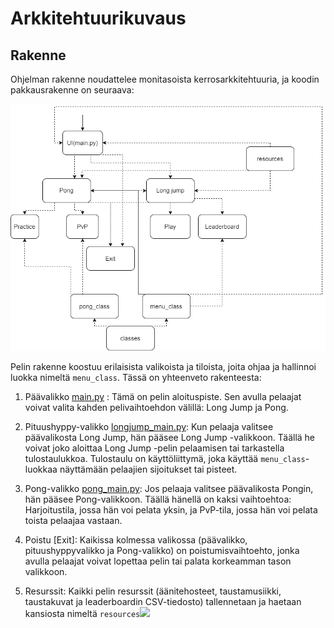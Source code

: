 # Arkkitehtuurikuvaus

## Rakenne

Ohjelman rakenne noudattelee monitasoista kerrosarkkitehtuuria, ja koodin pakkausrakenne on seuraava:

![](./kuvat/arkkitehtuuri.png)

Pelin rakenne koostuu erilaisista valikoista ja tiloista, joita ohjaa ja hallinnoi luokka nimeltä `menu_class`. Tässä on yhteenveto rakenteesta:

1. Päävalikko [main.py](https://github.com/KirinPoersti/ot-harjoitustyo/blob/main/Sports-Rally/src/main.py) : Tämä on pelin aloituspiste. Sen avulla pelaajat voivat valita kahden pelivaihtoehdon välillä: Long Jump ja Pong. 

2. Pituushyppy-valikko [longjump_main.py](https://github.com/KirinPoersti/ot-harjoitustyo/blob/main/Sports-Rally/src/longjump/longjump_main.py): Kun pelaaja valitsee päävalikosta Long Jump, hän pääsee Long Jump -valikkoon. Täällä he voivat joko aloittaa Long Jump -pelin pelaamisen tai tarkastella tulostaulukkoa. Tulostaulu on käyttöliittymä, joka käyttää `menu_class`-luokkaa näyttämään pelaajien sijoitukset tai pisteet.

3. Pong-valikko [pong_main.py](https://github.com/KirinPoersti/ot-harjoitustyo/blob/main/Sports-Rally/src/pong/pong_main.py): Jos pelaaja valitsee päävalikosta Pongin, hän pääsee Pong-valikkoon. Täällä hänellä on kaksi vaihtoehtoa: Harjoitustila, jossa hän voi pelata yksin, ja PvP-tila, jossa hän voi pelata toista pelaajaa vastaan.

4. Poistu [Exit]: Kaikissa kolmessa valikossa (päävalikko, pituushyppyvalikko ja Pong-valikko) on poistumisvaihtoehto, jonka avulla pelaajat voivat lopettaa pelin tai palata korkeamman tason valikkoon.

5. Resurssit: Kaikki pelin resurssit (äänitehosteet, taustamusiikki, taustakuvat ja leaderboardin CSV-tiedosto) tallennetaan ja haetaan kansiosta nimeltä `resources`![](https://github.com/KirinPoersti/ot-harjoitustyo/tree/main/Sports-Rally/src/resources)
